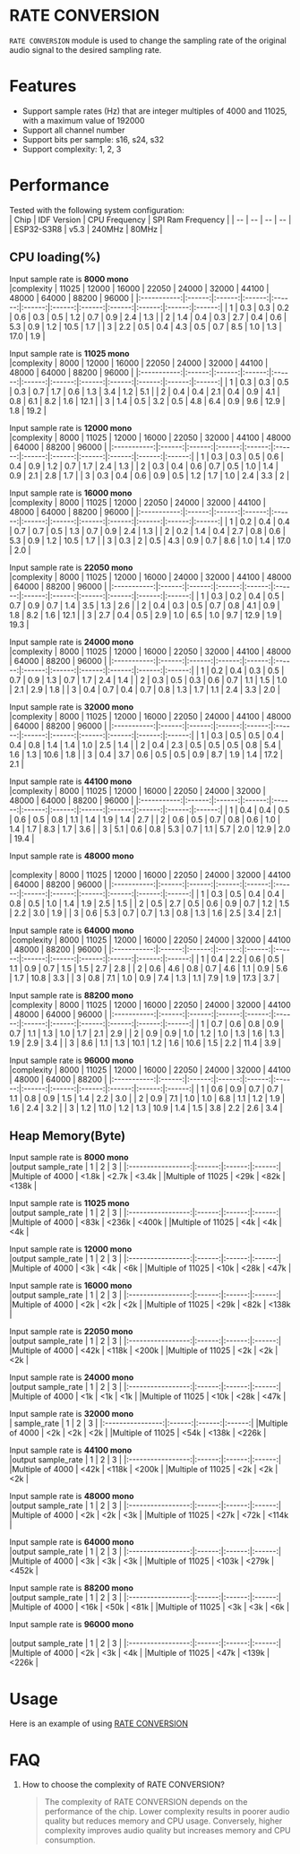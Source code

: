 # RATE CONVERSION

`RATE CONVERSION` module is used to change the sampling rate of the original audio signal to the desired sampling rate.

# Features

- Support sample rates (Hz) that are integer multiples of 4000 and 11025, with a maximum value of 192000
- Support all channel number
- Support bits per sample: s16, s24, s32
- Support complexity: 1, 2, 3

# Performance

Tested with the following system configuration:  
|      Chip      | IDF Version  | CPU Frequency | SPI Ram Frequency |
|       --       |      --      |  --           |     --            |
|   ESP32-S3R8   |      v5.3    | 240MHz        |   80MHz           |

## CPU loading(%)

Input sample rate is **8000 mono**<br>
|complexity   | 11025  | 12000  | 16000  | 22050  | 24000  | 32000  | 44100  | 48000  | 64000  | 88200  | 96000  |
|:-----------:|:------:|:------:|:------:|:------:|:------:|:------:|:------:|:------:|:------:|:------:|:------:| 
|  1          | 0.3    |   0.3  |  0.2   |   0.6  |  0.3   |   0.5  |  1.2   |  0.7   |   0.9  |  2.4   |  1.3   |
|  2          | 1.4    |   0.4  |  0.3   |   2.7  |  0.4   |   0.6  |  5.3   |  0.9   |   1.2  |  10.5  |  1.7   |
|  3          | 2.2    |   0.5  |  0.4   |   4.3  |  0.5   |   0.7  |  8.5   |  1.0   |   1.3  |  17.0  |  1.9   |

Input sample rate is **11025 mono**<br>
|complexity   | 8000   | 12000  | 16000  | 22050  | 24000  | 32000  | 44100  | 48000  | 64000  | 88200  | 96000  |
|:-----------:|:------:|:------:|:------:|:------:|:------:|:------:|:------:|:------:|:------:|:------:|:------:|
|  1          |  0.3   |  0.3   | 0.5    |   0.3  |  0.7   |  1.7   |  0.6   | 1.3    |  3.4   |  1.2   | 5.1    |
|  2          |  0.4   |  0.4   | 2.1    |   0.4  |  0.9   |  4.1   |  0.8   | 6.1    |  8.2   |  1.6   | 12.1   |
|  3          |  1.4   |  0.5   | 3.2    |   0.5  |  4.8   |  6.4   |  0.9   | 9.6    |  12.9  |  1.8   | 19.2   |

Input sample rate is **12000 mono**<br>
|complexity   | 8000   | 11025  | 12000  | 16000  | 22050  | 32000  | 44100  | 48000  | 64000  | 88200  | 96000  |
|:-----------:|:------:|:------:|:------:|:------:|:------:|:------:|:------:|:------:|:------:|:------:|:------:|
|  1          |  0.3   |  0.3   |   0.5  |	 0.6  |	  0.4  |   0.9  |	1.2  |	 0.7  |   1.7  |   2.4  |  1.3   |
|  2          |  0.3   |  0.4   |   0.6  |	 0.7  |	  0.5  |   1.0  |   1.4  |	 0.9  |   2.1  |   2.8  |  1.7   |
|  3          |  0.3   |  0.4   |   0.6  |	 0.9  |	  0.5  |   1.2  |	1.7  |	 1.0  |   2.4  |   3.3  |  2     |

Input sample rate is **16000 mono**<br>
|complexity   | 8000   | 11025  | 12000  | 22050  | 24000  | 32000  | 44100  | 48000  | 64000  | 88200  | 96000  |
|:-----------:|:------:|:------:|:------:|:------:|:------:|:------:|:------:|:------:|:------:|:------:|:------:|
|  1          |  0.2   |   0.4	|   0.4	 |	 0.7  |	 0.7   |  0.5	|   1.3	 |  0.7	  |   0.9  |   2.4	|   1.3  |
|  2          |  0.2   |   1.4	|   0.4	 |	 2.7  |	 0.8   |  0.6	|   5.3  |	0.9	  |   1.2  |   10.5	|   1.7  |
|  3          |  0.3   |   2	|   0.5	 |	 4.3  |	 0.9   |  0.7	|   8.6	 |  1.0	  |   1.4  |   17.0	|   2.0  |

Input sample rate is **22050 mono**<br>
|complexity   | 8000   | 11025  | 12000  | 16000  | 24000  | 32000  | 44100  | 48000  | 64000  | 88200  | 96000  |
|:-----------:|:------:|:------:|:------:|:------:|:------:|:------:|:------:|:------:|:------:|:------:|:------:|
|  1          |  0.3   |  0.2	|   0.4	 |   0.5  |	  0.7  |   0.9	|   0.7	 |  1.4   |	 3.5   |  1.3	|   2.6  |
|  2          |  0.4   |  0.3	|   0.5	 |   0.7  |	  0.8  |   4.1	|   0.9	 |  1.8	  |  8.2   |  1.6	|   12.1 |
|  3          |  2.7   |  0.4	|   0.5	 |   2.9  |	  1.0  |   6.5	|   1.0  | 	9.7	  |  12.9  |  1.9	|   19.3 |

Input sample rate is **24000 mono**<br>
|complexity   | 8000   | 11025  | 12000  | 16000  | 22050  | 32000  | 44100  | 48000  | 64000  | 88200  | 96000  |
|:-----------:|:------:|:------:|:------:|:------:|:------:|:------:|:------:|:------:|:------:|:------:|:------:|
|  1          |  0.2   |   0.4	|   0.3	 |   0.5  |	 0.7   |  0.9	|   1.3	 |   0.7  |	  1.7  |  2.4	|   1.4  |
|  2          |  0.3   |   0.5	|   0.3	 |   0.6  |  0.7   |  1.1	|   1.5	 |   1.0  |	  2.1  |  2.9	|   1.8  |
|  3          |  0.4   |   0.7	|   0.4	 |   0.7  |  0.8   |  1.3	|   1.7	 |   1.1  |	  2.4  |  3.3	|   2.0  |

Input sample rate is **32000 mono**<br>
|complexity   | 8000   | 11025  | 12000  | 16000  | 22050  | 24000  | 44100  | 48000  | 64000  | 88200  | 96000  |
|:-----------:|:------:|:------:|:------:|:------:|:------:|:------:|:------:|:------:|:------:|:------:|:------:|
|  1          |  0.3   |   0.5	|   0.5  |   0.4  |	  0.4  |   0.8  |   1.4  |  1.4   |	 1.0   |  2.5	|   1.4  |
|  2          |  0.4   |   2.3	|   0.5	 |   0.5  |	  0.5  |   0.8  |   5.4  |  1.6   |  1.3   |  10.6  |	1.8  |
|  3          |  0.4   |   3.7	|   0.6	 |   0.5  |	  0.5  |   0.9  |   8.7  |  1.9   |	 1.4   |  17.2  |	2.1  |

Input sample rate is **44100 mono**<br>
|complexity   | 8000   | 11025  | 12000  | 16000  | 22050  | 24000  | 32000  | 48000  | 64000  | 88200  | 96000  |
|:-----------:|:------:|:------:|:------:|:------:|:------:|:------:|:------:|:------:|:------:|:------:|:------:|
|  1          |  0.4   |   0.4	|  0.5	 |  0.6   |	  0.5  |  0.8   |	1.1  |  1.4   |	  1.9  |  1.4	|   2.7  |
|  2          |  0.6   |   0.5	|  0.7	 |  0.8	  |   0.6  |  1.0   |	1.4  |  1.7   |	  8.3  |  1.7	|   3.6  |
|  3          |  5.1   |   0.6	|  0.8	 |  5.3	  |   0.7  |  1.1   |	5.7  |  2.0   |	  12.9 |  2.0	|   19.4 |

Input sample rate is **48000 mono**<br>  
|complexity   | 8000   | 11025  | 12000  | 16000  | 22050  | 24000  | 32000  | 44100  | 64000  | 88200  | 96000  |
|:-----------:|:------:|:------:|:------:|:------:|:------:|:------:|:------:|:------:|:------:|:------:|:------:|
|  1          |  0.3   |   0.5	|  0.4	 |  0.4	  |  0.8   |  0.5   |   1.0  |  1.4	  |	  1.9  |  2.5   |   1.5  |
|  2          |  0.5   |   2.7	|  0.5	 |  0.6	  |  0.9   |  0.7   |   1.2  |  1.5	  |	  2.2  |  3.0   |   1.9  |
|  3          |  0.6   |   5.3	|  0.7	 |  0.7	  |  1.3   |  0.8   |   1.3  |  1.6	  |	  2.5  |  3.4   |   2.1  |

Input sample rate is **64000 mono**<br>
|complexity   | 8000   | 11025  | 12000  | 16000  | 22050  | 24000  | 32000  | 44100  | 48000  | 88200  | 96000  |
|:-----------:|:------:|:------:|:------:|:------:|:------:|:------:|:------:|:------:|:------:|:------:|:------:|
|  1          |  0.4   |   2.2	|  0.6   |  0.5	  |   1.1  |   0.9	|  0.7   | 	1.5   |	 1.5   |  2.7	|  2.8   |
|  2          |  0.6   |   4.6	|  0.8   |  0.7	  |   4.6  |   1.1	|  0.9   |	5.6	  |  1.7   |  10.8	|  3.3   |
|  3          |  0.8   |   7.1	|  1.0   |  0.9	  |   7.4  |   1.3	|  1.1   | 	7.9	  |  1.9   |  17.3	|  3.7   |

Input sample rate is **88200 mono**<br>
|complexity   | 8000   | 11025  | 12000  | 16000  | 22050  | 24000  | 32000  | 44100  | 48000  | 64000  | 96000  |
|:-----------:|:------:|:------:|:------:|:------:|:------:|:------:|:------:|:------:|:------:|:------:|:------:|
|  1          |  0.7   |   0.6  |   0.8  |	 0.9  |  0.7   |   1.1  |   1.3	 |   1.0  |	 1.7   |  2.1	|	2.9  |
|  2          |  0.9   |   0.9  |   1.0  |	 1.2  |  1.0   |   1.3  |   1.6	 |   1.3  |	 1.9   |  2.9	|	3.4  |
|  3          |  8.6   |   1.1  |   1.3  |	 10.1 |	 1.2   |   1.6  |   10.6 |	 1.5  |	 2.2   |  11.4	|	3.9  |

Input sample rate is **96000 mono**<br>
|complexity   | 8000   | 11025  | 12000  | 16000  | 22050  | 24000  | 32000  | 44100  | 48000  | 64000  | 88200  |
|:-----------:|:------:|:------:|:------:|:------:|:------:|:------:|:------:|:------:|:------:|:------:|:------:|
|  1          |  0.6   |  0.9	|   0.7	 |  0.7   |	 1.1   |  0.8	|   0.9  |	 1.5  |  1.4   |  2.2   |  3.0   |
|  2          |  0.9   |  7.1	|   1.0	 |  1.0	  |  6.8   |  1.1	|   1.2	 |   1.9  |	 1.6   |  2.4   |  3.2   |
|  3          |  1.2   |  11.0  |	1.2	 |  1.3	  |  10.9  |  1.4	|   1.5	 |   3.8  |	 2.2   |  2.6   |  3.4   |

## Heap Memory(Byte)
Input sample rate is **8000 mono**<br>
|output sample_rate |    1   |    2   |    3   |
|:-----------------:|:------:|:------:|:------:|
|Multiple of 4000   | <1.8k  |  <2.7k |  <3.4k | 
|Multiple of 11025  | <29k   |  <82k  |  <138k | 

Input sample rate is **11025 mono**<br>
|output sample_rate |    1   |    2   |    3   |
|:-----------------:|:------:|:------:|:------:|
|Multiple of 4000   | <83k   |  <236k |  <400k |
|Multiple of 11025  | <4k    |  <4k   |  <4k   |

Input sample rate is **12000 mono**<br>
|output sample_rate |    1   |    2   |    3   |
|:-----------------:|:------:|:------:|:------:|
|Multiple of 4000   | <3k    |  <4k   |  <6k   |
|Multiple of 11025  | <10k   |  <28k  |  <47k  |

Input sample rate is **16000 mono**<br>
|output sample_rate |    1   |    2   |    3   |
|:-----------------:|:------:|:------:|:------:|
|Multiple of 4000   | <2k    |  <2k   |  <2k   |
|Multiple of 11025  | <29k   |  <82k  |  <138k |

Input sample rate is **22050 mono**<br>
|output sample_rate |    1   |    2   |    3   |
|:-----------------:|:------:|:------:|:------:|
|Multiple of 4000   | <42k   |  <118k |  <200k |
|Multiple of 11025  | <2k    |  <2k   |  <2k   |

Input sample rate is **24000 mono**<br>
|output sample_rate |    1   |    2   |    3   |
|:-----------------:|:------:|:------:|:------:|
|Multiple of 4000   | <1k    |  <1k   |  <1k   |
|Multiple of 11025  | <10k   |  <28k  |  <47k  |

Input sample rate is **32000 mono**<br>
|    sample_rate   |    1   |    2   |    3   |
|:----------------:|:------:|:------:|:------:|
|Multiple of 4000  | <2k    |  <2k   |  <2k   |
|Multiple of 11025 | <54k   |  <138k |  <226k |

Input sample rate is **44100 mono**<br>
|output sample_rate |    1   |    2   |    3   |
|:-----------------:|:------:|:------:|:------:|
|Multiple of 4000   | <42k   |  <118k |  <200k |
|Multiple of 11025  | <2k    |  <2k   |  <2k   |

Input sample rate is **48000 mono**<br>
|output sample_rate |    1   |    2   |    3   |
|:-----------------:|:------:|:------:|:------:|
|Multiple of 4000   | <2k    |  <2k   |  <3k   |
|Multiple of 11025  | <27k   |  <72k  |  <114k |

Input sample rate is **64000 mono**<br>
|output sample_rate |    1   |    2   |    3   |
|:-----------------:|:------:|:------:|:------:|
|Multiple of 4000   | <3k    |  <3k   |  <3k   |
|Multiple of 11025  | <103k  |  <279k |  <452k |

Input sample rate is **88200 mono**<br>
|output sample_rate |    1   |    2   |    3   |
|:-----------------:|:------:|:------:|:------:|
|Multiple of 4000   | <16k   |  <50k  |  <81k  |
|Multiple of 11025  | <3k    |  <3k   |  <6k   |

Input sample rate is **96000 mono**<br>  
|output sample_rate |    1   |    2   |    3   |
|:-----------------:|:------:|:------:|:------:|
|Multiple of 4000   | <2k    |  <3k   |  <4k   |
|Multiple of 11025  | <47k   |  <139k |  <226k |

# Usage

Here is an example of using [RATE CONVERSION](../test_app/main/test_rate_cvt.c)

# FAQ  

1) How to choose the complexity of RATE CONVERSION?
   >The complexity of RATE CONVERSION depends on the performance of the chip. Lower complexity results in poorer audio quality but reduces memory and CPU usage. Conversely, higher complexity improves audio quality but increases memory and CPU consumption.
